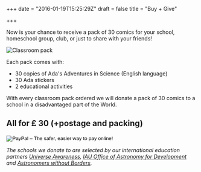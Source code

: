 +++
date = "2016-01-19T15:25:29Z"
draft = false
title = "Buy + Give"

+++

Now is your chance to receive a pack of 30 comics for your school, homeschool group, club, or just to share with your friends!

![Classroom pack](/media/classroom_pack.jpg)

Each pack comes with:

- 30 copies of Ada's Adventures in Science (English language)
- 30 Ada stickers
- 2 educational activities

With every classroom pack ordered we will donate a pack of 30 comics to a school in a disadvantaged part of the World.

## All for &pound; 30 (+postage and packing)

<form action="https://www.paypal.com/cgi-bin/webscr" method="post" target="_top">
<input type="hidden" name="cmd" value="_s-xclick">
<input type="hidden" name="hosted_button_id" value="XEE4QWXDGYAJA">
<input type="image" src="https://www.paypalobjects.com/en_US/GB/i/btn/btn_buynowCC_LG.gif" border="0" name="submit" alt="PayPal – The safer, easier way to pay online!">
<img alt="" border="0" src="https://www.paypalobjects.com/en_GB/i/scr/pixel.gif" width="1" height="1">
</form>


*The schools we donate to are selected by our international education partners [Universe Awareness](http://unawe.org), [IAU Office of Astronomy for Development](http://www.astro4dev.org) and [Astronomers without Borders](http://astronomerswithoutborders.org).*
